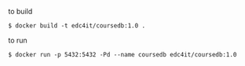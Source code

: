 
to build

```
$ docker build -t edc4it/coursedb:1.0 .
```

to run

```
$ docker run -p 5432:5432 -Pd --name coursedb edc4it/coursedb:1.0

```
